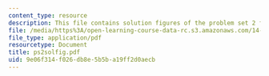 ```yaml
---
content_type: resource
description: This file contains solution figures of the problem set 2 for week 2.
file: /media/https%3A/open-learning-course-data-rc.s3.amazonaws.com/14-30-introduction-to-statistical-method-in-economics-spring-2006/9e06f314f026db8e5b5ba19ff2d0aecb_ps2solfig.pdf
file_type: application/pdf
resourcetype: Document
title: ps2solfig.pdf
uid: 9e06f314-f026-db8e-5b5b-a19ff2d0aecb
---
```

